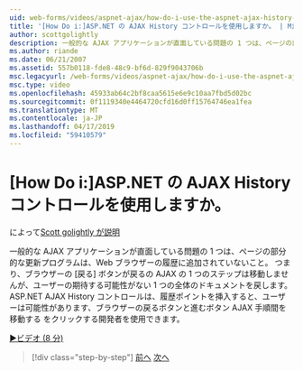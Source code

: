 ```yaml
---
uid: web-forms/videos/aspnet-ajax/how-do-i-use-the-aspnet-ajax-history-control
title: '[How Do i:]ASP.NET の AJAX History コントロールを使用しますか。 | Microsoft Docs'
author: scottgolightly
description: 一般的な AJAX アプリケーションが直面している問題の 1 つは、ページの部分的な更新プログラムは、Web ブラウザーの履歴に追加されていないこと。 つまり、ブラウザーの B..
ms.author: riande
ms.date: 06/21/2007
ms.assetid: 557b0118-fde8-48c9-bf6d-829f9043706b
msc.legacyurl: /web-forms/videos/aspnet-ajax/how-do-i-use-the-aspnet-ajax-history-control
msc.type: video
ms.openlocfilehash: 45933ab64c2bf8caa5615e6e9c10aa7fbd5d02bc
ms.sourcegitcommit: 0f1119340e4464720cfd16d0ff15764746ea1fea
ms.translationtype: MT
ms.contentlocale: ja-JP
ms.lasthandoff: 04/17/2019
ms.locfileid: "59410579"
---
```

# <a name="how-do-i-use-the-aspnet-ajax-history-control"></a>[How Do i:]ASP.NET の AJAX History コントロールを使用しますか。

によって[Scott golightly が説明](https://github.com/scottgolightly)

一般的な AJAX アプリケーションが直面している問題の 1 つは、ページの部分的な更新プログラムは、Web ブラウザーの履歴に追加されていないこと。 つまり、ブラウザーの [戻る] ボタンが戻るの AJAX の 1 つのステップは移動しませんが、ユーザーの期待する可能性がない 1 つの全体のドキュメントを戻します。 ASP.NET AJAX History コントロールは、履歴ポイントを挿入すると、ユーザーは可能性があります、ブラウザーの戻るボタンと進むボタン AJAX 手順間を移動する をクリックする開発者を使用できます。

[&#9654;ビデオ (8 分)](https://channel9.msdn.com/Blogs/ASP-NET-Site-Videos/how-do-i-use-the-aspnet-ajax-history-control)

> [!div class="step-by-step"]
> [前へ](how-do-i-use-the-aspnet-ajax-updateprogress-control.md)
> [次へ](how-do-i-implement-the-ajax-after-processing-pattern.md)
